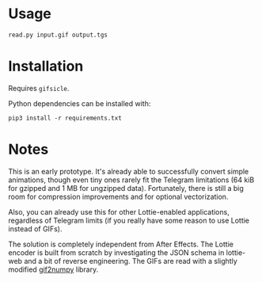 Usage
=====

```
read.py input.gif output.tgs
```

Installation
============

Requires `gifsicle`.

Python dependencies can be installed with:

```
pip3 install -r requirements.txt
```

Notes
=====

This is an early prototype. It's already able to successfully convert simple animations, though even tiny ones rarely fit the Telegram limitations (64 kiB for gzipped and 1 MB for ungzipped data). Fortunately, there is still a big room for compression improvements and for optional vectorization.

Also, you can already use this for other Lottie-enabled applications, regardless of Telegram limits (if you really have some reason to use Lottie instead of GIFs).

The solution is completely independent from After Effects. The Lottie encoder is built from scratch by investigating the JSON schema in lottie-web and a bit of reverse engineering. The GIFs are read with a slightly modified [gif2numpy](https://github.com/bunkahle/gif2numpy) library.
